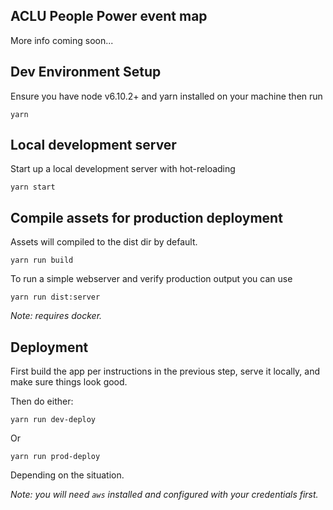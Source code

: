 ## ACLU People Power event map
More info coming soon...

## Dev Environment Setup
Ensure you have node v6.10.2+ and yarn installed on your machine then run
```
yarn
```

## Local development server
Start up a local development server with hot-reloading
```
yarn start
```

## Compile assets for production deployment
Assets will compiled to the dist dir by default.
```
yarn run build
```

To run a simple webserver and verify production output you can use
```
yarn run dist:server
```

_Note: requires docker._

## Deployment

First build the app per instructions in the previous step, serve it locally, and make sure things look good.

Then do either:

```
yarn run dev-deploy
```

Or

```
yarn run prod-deploy
```

Depending on the situation.

_Note: you will need `aws` installed and configured with your credentials first._
